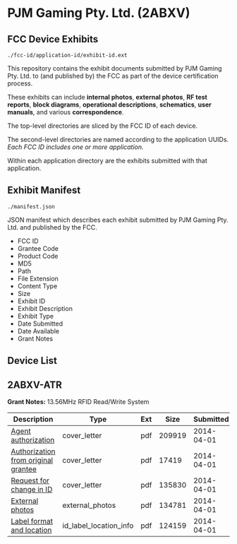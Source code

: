 # PJM Gaming Pty. Ltd. (2ABXV)
## FCC Device Exhibits

```
./fcc-id/application-id/exhibit-id.ext
```

This repository contains the exhibit documents submitted by PJM Gaming Pty. Ltd. to (and published by) the FCC as part of the device certification process.

These exhibits can include **internal photos**, **external photos**, **RF test reports**, **block diagrams**, **operational descriptions**, **schematics**, **user manuals**, and various **correspondence**.

The top-level directories are sliced by the FCC ID of each device.

The second-level directories are named according to the application UUIDs. *Each FCC ID includes one or more application.*

Within each application directory are the exhibits submitted with that application. 

## Exhibit Manifest

```
./manifest.json
```

JSON manifest which describes each exhibit submitted by PJM Gaming Pty. Ltd. and published by the FCC.

- FCC ID
- Grantee Code
- Product Code
- MD5
- Path
- File Extension
- Content Type
- Size
- Exhibit ID
- Exhibit Description
- Exhibit Type
- Date Submitted
- Date Available
- Grant Notes

## Device List
## 2ABXV-ATR
**Grant Notes:** 13.56MHz RFID Read/Write System

| Description | Type | Ext | Size | Submitted | Available |
| ----------- | ---- | --- | ---- | --------- | --------- |
| [Agent authorization](2ABXV-ATR/3602d02fddb9547c874c72a7523370fb/2231193.pdf) | cover_letter | pdf | 209919 | 2014-04-01 | 2014-04-01 |
| [Authorization from original grantee](2ABXV-ATR/3602d02fddb9547c874c72a7523370fb/2231194.pdf) | cover_letter | pdf | 17419 | 2014-04-01 | 2014-04-01 |
| [Request for change in ID](2ABXV-ATR/3602d02fddb9547c874c72a7523370fb/2231195.pdf) | cover_letter | pdf | 135830 | 2014-04-01 | 2014-04-01 |
| [External photos](2ABXV-ATR/3602d02fddb9547c874c72a7523370fb/2231196.pdf) | external_photos | pdf | 134781 | 2014-04-01 | 2014-04-01 |
| [Label format and location](2ABXV-ATR/3602d02fddb9547c874c72a7523370fb/2231197.pdf) | id_label_location_info | pdf | 124159 | 2014-04-01 | 2014-04-01 |
